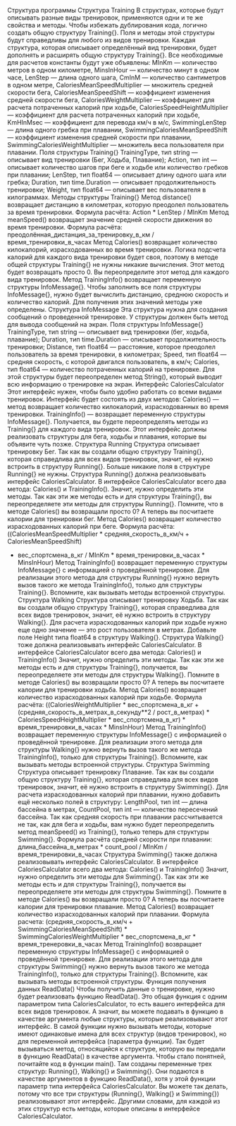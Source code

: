 Структура программы
Структура Training
В структурах, которые будут описывать разные виды тренировок, применяются одни и те же свойства и методы. Чтобы избежать дублирования кода, логично создать общую структуру Training{}. Поля и методы этой структуры будут справедливы для любого из видов тренировки.
Каждая структура, которая описывает определённый вид тренировки, будет дополнять и расширять общую структуру Training{}.
Все необходимые для расчетов константы будут уже объявлены:
MInKm — количество метров в одном километре,
MinsInHour — количество минут в одном часе,
LenStep — длина одного шага,
CmInM — количество сантиметров в одном метре,
CaloriesMeanSpeedMultiplier — множитель средней скорости бега,
CaloriesMeanSpeedShift — коэффициент изменения средней скорости бега,
CaloriesWeightMultiplier — коэффициент для расчета потраченных калорий при ходьбе,
CaloriesSpeedHeightMultiplier — коэффициент для расчета потраченных калорий при ходьбе,
KmHInMsec — коэффициент для перевода км/ч в м/с,
SwimmingLenStep — длина одного гребка при плавании,
SwimmingCaloriesMeanSpeedShift — коэффициент изменения средней скорости при плавании,
SwimmingCaloriesWeightMultiplier — множитель веса пользователя при плавании.
Поля структуры Training{}
TrainingType, тип string — описывает вид тренировки (Бег, Ходьба, Плавание);
Action, тип int — описывает количество шагов при беге и ходьбе или количество гребков при плавании;
LenStep, тип float64 — описывает длину одного шага или гребка;
Duration, тип time.Duration — описывает продолжительность тренировки;
Weight, тип float64 — описывает вес пользователя в килограммах.
Методы структуры Training{}
Метод distance() возвращает дистанцию в километрах, которую преодолел пользователь за время тренировки.
Формула расчёта:
Action * LenStep / MInKm 
Метод meanSpeed() возвращает значение средней скорости движения во время тренировки.
Формула расчёта:
преодолённая_дистанция_за_тренировку_в_км / время_тренировки_в_часах 
Метод Calories() возвращает количество килокалорий, израсходованных во время тренировки.
Логика подсчета калорий для каждого вида тренировки будет своя, поэтому в методе общей структуры Training{} не нужны никакие вычисления. Этот метод будет возвращать просто 0. Вы переопределите этот метод для каждого вида тренировок.
Метод TrainingInfo() возвращает переменную структуры InfoMessage{}. Чтобы заполнить все поля структуры InfoMessage{}, нужно будет вычислить дистанцию, среднюю скорость и количество калорий. Для получения этих значений методы уже определены.
Структура InfoMessage
Эта структура нужна для создания сообщений о проведенной тренировке. У структуры должен быть метод для вывода сообщений на экран.
Поля структуры InfoMessage{}
TrainingType, тип string — описывает вид тренировки (бег, ходьба, плавание);
Duration, тип time.Duration — описывает продолжительность тренировки;
Distance, тип float64 — расстояние, которое преодолел пользователь за время тренировки, в километрах;
Speed, тип float64 — средняя скорость, с которой двигался пользователь, в км/ч;
Calories, тип float64 — количество потраченных калорий на тренировке.
Для этой структуры будет переопределен метод String(), который выводит всю информацию о тренировке на экран.
Интерфейс CaloriesCalculator
Этот интерфейс нужен, чтобы было удобно работать со всеми видами тренировок. Интерфейс будет состоять из двух методов:
Calories() — метод возвращает количество килокалорий, израсходованных во время тренировки.
TrainingInfo() — возвращает переменную структуры InfoMessage{}.
Получается, вы будете переопределять методы из Training{} для каждого вида тренировок.
Этот интерфейс должны реализовать структуры для бега, ходьбы и плавания, которые вы объявите чуть позже.
Структура Running
Структура описывает тренировку Бег. Так как вы создали общую структуру Training{}, которая справедлива для всех видов тренировок, значит, её нужно встроить в структуру Running{}. Больше никакие поля в структуре Running{} не нужны.
Структура Running{} должна реализовывать интерфейс CaloriesCalculator. В интерфейсе CaloriesCalculator всего два метода: Calories() и TrainingInfo(). Значит, нужно определить эти методы. Так как эти же методы есть и для структуры Training{}, вы переопределяете эти методы для структуры Running{}. Помните, что в методе Calories() вы возвращали просто 0? А теперь вы посчитаете калории для тренировки бег.
Метод Calories() возвращает количество израсходованных калорий при беге.
Формула расчёта:
((CaloriesMeanSpeedMultiplier * средняя_скорость_в_км/ч + CaloriesMeanSpeedShift)
 * вес_спортсмена_в_кг / MInKm * время_тренировки_в_часах * MinsInHour) 
Метод TrainingInfo() возвращает переменную структуры InfoMessage{} с информацией о проведённой
тренировке.
Для реализации этого метода для структуры Running{} нужно вернуть вызов такого же метода TrainingInfo(), только для структуры Training{}. Вспомните, как вызывать методы встроенной структуры.
Структура Walking
Структура описывает тренировку Ходьба. Так как вы создали общую структуру Training{}, которая справедлива для всех видов тренировок, значит, её нужно встроить в структуру Walking{}. Для расчета израсходованных калорий при ходьбе нужно еще одно значение — это рост пользователя в метрах. Добавьте поле Height типа float64 в структуру Walking{}.
Структура Walking{} тоже должна реализовывать интерфейс CaloriesCalculator. В интерфейсе CaloriesCalculator всего два метода: Calories() и TrainingInfo() Значит, нужно определить эти методы. Так как эти же методы есть и для структуры Training{}, получается, вы переопределяете эти методы для структуры Walking{}. Помните в методе Calories() вы возвращали просто 0? А теперь вы посчитаете калории для тренировки ходьба.
Метод Calories() возвращает количество израсходованных калорий при ходьбе.
Формула расчёта:
((CaloriesWeightMultiplier * вес_спортсмена_в_кг + (средняя_скорость_в_метрах_в_секунду**2 / рост_в_метрах) * CaloriesSpeedHeightMultiplier * вес_спортсмена_в_кг) * время_тренировки_в_часах * MinsInHour) 
Метод TrainingInfo() возвращает переменную структуры InfoMessage{} с информацией о проведённой
тренировке.
Для реализации этого метода для структуры Walking{} нужно вернуть вызов такого же метода TrainingInfo(), только для структуры Training{}. Вспомните, как вызывать методы встроенной структуры.
Структура Swimming
Структура описывает тренировку Плавание. Так как вы создали общую структуру Training{}, которая справедлива для всех видов тренировок, значит, её нужно встроить в структуру Swimming{}. Для расчета израсходованных калорий при плавании, нужно добавить ещё несколько полей в структуру:
LengthPool, тип int — длина бассейна в метрах,
CountPool, тип int — количество пересечений бассейна.
Так как средняя скорость при плавании рассчитывается не так, как для бега и ходьбы, вам нужно будет переопределить метод meanSpeed() из Training{}, только теперь для структуры Swimming{}.
Формула расчёта средней скорости при плавании:
длина_бассейна_в_метрах * count_pool / MInKm / время_тренировки_в_часах 
Структура Swimming{} также должна реализовывать интерфейс CaloriesCalculator. В интерфейсе CaloriesCalculator всего два метода: Calories() и TrainingInfo() Значит, нужно определить эти методы для Swimming{}. Так как эти же методы есть и для структуры Training{}, получается вы переопределяете эти методы для структуры Swimming{}. Помните в методе Calories() вы возвращали просто 0? А теперь вы посчитаете калории для тренировки плавание.
Метод Calories() возвращает количество израсходованных калорий при плавании.
Формула расчета:
(средняя_скорость_в_км/ч + SwimmingCaloriesMeanSpeedShift) * SwimmingCaloriesWeightMultiplier * вес_спортсмена_в_кг * время_тренеровки_в_часах 
Метод TrainingInfo() возвращает переменную структуры InfoMessage{} с информацией о проведённой
тренировке.
Для реализации этого метода для структуры Swimming{} нужно вернуть вызов такого же метода TrainingInfo(), только для структуры Training{}. Вспомните, как вызывать методы встроенной структуры.
Функция получения данных ReadData()
Чтобы получить данные о тренировке, нужно будет реализовать функцию ReadData(). Это общая функция с одним параметром типа CaloriesCalculator, то есть вашего интерфейса для всех видов тренировок. А значит, вы можете подавать в функцию в качестве аргумента любые структуры, которые реализовывают этот интерфейс.
В самой функции нужно вызывать методы, которые имеют одинаковые имена для всех структур (видов тренировок), но для переменной интерфейса (параметра функции). Так будет вызываться метод, относящийся к структуре, которую вы передали в функцию ReadData() в качестве аргумента.
Чтобы стало понятней, почитайте код в функции main(). Там созданы переменные трех структур: Running{}, Walking{} и Swimming{}. Они подаются в качестве аргументов в функцию ReadData(), хотя у этой функции параметр типа интерфейса CaloriesCalculator.
Вы можете так делать, потому что все три структуры (Running{}, Walking{} и Swimming{}) реализовывают этот интерфейс. Другими словами, для каждой из этих структур есть методы, которые описаны в интерфейсе CaloriesCalculator.